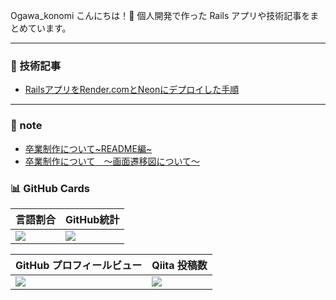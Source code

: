 Ogawa_konomi
こんにちは！👋
個人開発で作った Rails アプリや技術記事をまとめています。

---


### 📝 技術記事
- [RailsアプリをRender.comとNeonにデプロイした手順](https://qiita.com/xxxx/items/xxxxxx)


---


### 📝 note
- [卒業制作について~README編~](https://note.com/proper_koxrtx/n/n01b649292729?from=notice)
- [卒業制作について　〜画面遷移図について〜](https://note.com/proper_koxrtx/n/na011eb4ef22c)

### 📊 GitHub Cards

| 言語割合 | GitHub統計 |
|----------|------------|
| ![](https://github-profile-summary-cards.vercel.app/api/cards/repos-per-language?username=koxrtx&theme=tokyonight) | ![](https://github-profile-summary-cards.vercel.app/api/cards/stats?username=koxrtx&theme=tokyonight) |

| GitHub プロフィールビュー | Qiita 投稿数 |
|--------------------------|-------------|
| ![](https://komarev.com/ghpvc/?username=koxrtx&color=yellow) | [![](https://qiita-badge.apiapi.app/s/koxrtx/posts.svg)](http://qiita.com/koxrtx) |
